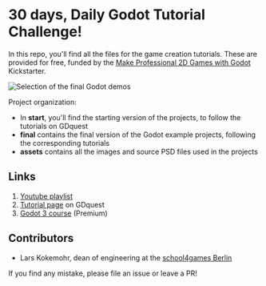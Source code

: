 # 30 days, Daily Godot Tutorial Challenge!

In this repo, you'll find all the files for the game creation tutorials. These are provided for free, funded by the [Make Professional 2D Games with Godot](https://www.kickstarter.com/projects/gdquest/make-professional-2d-games-godot-engine-online-cou) Kickstarter.

![Selection of the final Godot demos](https://github.com/GDquest/Godot-30-days-tutorial-challenge-2017/blob/master/assets/open_source_demos_illust_small.png)

Project organization:

- In **start**, you'll find the starting version of the projects, to follow the tutorials on GDquest
- **final** contains the final version of the Godot example projects, following the corresponding tutorials
- **assets** contains all the images and source PSD files used in the projects

## Links

1. [Youtube playlist](https://www.youtube.com/playlist?list=PLhqJJNjsQ7KEr_YlibZ3SBuzfw9xwGduK)
2. [Tutorial page](http://gdquest.com/tutorial/game-design/godot/30-days-free-game-creation-tutorial/) on GDquest
3. [Godot 3 course](https://gumroad.com/gdquest) (Premium)

## Contributors

- Lars Kokemohr, dean of engineering at the [school4games Berlin](http://school4games.net/)

If you find any mistake, please file an issue or leave a PR!
